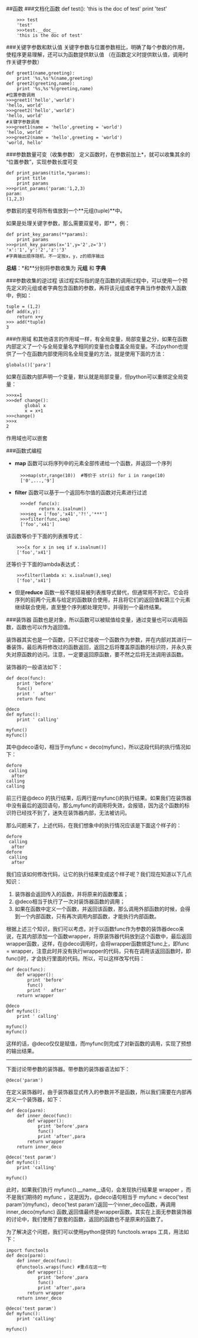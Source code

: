 ##函数
###文档化函数
		def test():
			'this is the doc of test'
			print 'test'
		
		>>> test
		'test'
		>>>test.__doc__
		'this is the doc of test'
###关键字参数和默认值
关键字参数与位置参数相比，明确了每个参数的作用，使程序更易理解，还可以为函数提供默认值
（在函数定义时提供默认值，调用时作关键字参数）

	def greet1(name,greeting):
		print '%s,%s'%(name,greeting)
	def greet2(greeting,name):
		print '%s,%s'%(greeting,name)
	#位置参数调用
	>>>greet1('hello','world')	
	'hello, world'
	>>>greet2('hello','world')	
	'hello, world'
	#关键字参数调用
	>>>greet1(name = 'hello',greeting = 'world')	
	'hello, world'
	>>>greet2(name = 'hello',greeting = 'world')	
	'world, hello'	
###参数数量可变（收集参数）
定义函数时，在参数前加上*，就可以收集其余的 “位置参数”，实现参数长度可变

	def print_params(title,*params):
		print title
		print params
	>>>print_params('param:'1,2,3)
	param:
	(1,2,3)
参数前的星号将所有值放到一个**元组(tuple)**中。

如果是处理关键字参数，那么需要双星号，即**，例：

	def print_key_params(**params):
		print params
	>>>print_key_params(x='1',y='2',z='3')
	'x':'1','y':'2','z':'3'
	#字典输出顺序随机，不一定按x，y，z的顺序输出

**总结**：\*和\*\*分别将参数收集为 **元组** 和 **字典**

###参数收集的逆过程
该过程实际指的是在函数的调用过程中，可以使用一个预先定义的元组或者字典包含函数的参数，再将该元组或者字典当作参数传入函数中，例如：

	tuple = (1,2)
	def add(x,y):
		return x+y
	>>> add(*tuple)
	3

###作用域
和其他语言的作用域一样，有全局变量，局部变量之分，如果在函数内部定义了一个与全局变量名字相同的变量也会覆盖全局变量。不过python也提供了一个在函数内部使用同名全局变量的方法，就是使用下面的方法：
	
	globals()['para']
如果在函数内部声明一个变量，默认就是局部变量，但python可以重绑定全局变量：
	
	>>>x=1
	>>>def change():
		   global x
		   x = x+1
	>>>change()
	>>>x
	2
作用域也可以嵌套

###函数式编程
- **map** 函数可以将序列中的元素全部传递给一个函数，并返回一个序列

		>>>map(str,range(10))  #等价于 str(i) for i in range(10)
		['0',...,'9']
- **filter** 函数可以基于一个返回布尔值的函数对元素进行过滤

		>>>def func(x):
		       return x.isalnum()
		>>>seq = ['foo','x41','?!','***']
		>>>filter(func,seq)
		['foo','x41']
该函数等价于下面的列表推导式：
	
		>>>[x for x in seq if x.isalnum()]
		['foo','x41']
还等价于下面的lambda表达式：

		>>>filter(lambda x: x.isalnum(),seq)
		['foo','x41']
- 但是**reduce** 函数一般不能轻易被列表推导式替代，但通常用不到它。它会将序列的前两个元素与给定的函数联合使用，并且将它们的返回值和第三个元素继续联合使用，直至整个序列都处理完毕，并得到一个最终结果。		

###装饰器
函数也是对象，所以函数可以被赋值给变量，通过变量也可以调用函数，函数也可以作为返回值。

装饰器其实也是一个函数，只不过它接收一个函数作为参数，并在内部对其进行一番装饰，最后再将修改过的函数返回，返回之后将覆盖原函数的标识符，并永久丧失对原函数的访问。注意，一定要返回原函数，要不然之后将无法调用该函数。

装饰器的一般语法如下：

	def deco(func):
		print 'before'
		func()
		print '  after'
		return func
	
	@deco
	def myfunc():
		print ' calling'
	
	myfunc()
	myfunc()

其中@deco语句，相当于myfunc = deco(myfunc)，所以这段代码的执行情况如下：
	
	defore
	 calling
	  after
	calling
	calling
		
前三行是@deco 的执行结果，后两行是myfunc()的执行结果。如果我们在装饰器中没有最后的返回语句，那么myfunc的调用将失效，会报错，因为这个函数的标识符已经找不到了，迷失在装饰器内部，无法被访问。

那么问题来了，上述代码，在我们想象中的执行情况应该是下面这个样子的：

	defore
	 calling
	  after
	defore
	 calling
	  after
我们应该如何修改代码，让它的执行结果变成这个样子呢？我们现在知道以下几点知识：

1. 装饰器会返回传入的函数，并将原来的函数覆盖；
2. @deco相当于执行了一次对装饰器函数的调用；
3. 如果在函数中定义一个函数，并返回该函数，那么调用外部函数的时候，会得到一个内部函数，只有再次调用内部函数，才能执行内部函数。

根据上述三个知识，我们可以考虑，对于以函数func作为参数的装饰器deco来说，在其内部添加一个函数wrapper，将原装饰器代码放到这个函数中，最后返回wrapper函数，这样，在@deco调用时，会将wrapper函数绑定func上，即func = wrapper，注意此时并没有执行wrapper的代码，只有在调用该返回函数时，即func()时，才会执行里面的代码。所以，可以这样改写代码：


	def deco(func):
		def wrapper():
			print 'before'
			func()
			print '  after'
		return wrapper
	
	@deco
	def myfunc():
		print ' calling'
	
	myfunc()
	myfunc()
这样的话，@deco仅仅是赋值，而myfunc则完成了对新函数的调用，实现了预想的输出结果。

----------
下面讨论带参数的装饰器。带参数的装饰器语法如下：

	@deco('param')
在定义装饰器时，由于装饰器显式传入的参数并不是函数，所以我们需要在内部再定义一个装饰器，如下：

	def deco(parm):
		def inner_deco(func):
			def wrapper():
				print 'before',para
				func()
				print 'after',para
			return wrapper
		return inner_deco

	@deco('test param')
	def myfunc():
		print 'calling'
	
	myfunc()
此时，如果我们执行 myfunc().\_\_name__语句，会发现执行结果是 wrapper ，而不是我们期待的 myfunc ，这是因为，@deco语句相当于 myfunc = deco('test param')(myfunc)，deco('test param')返回一个inner\_deco函数，再调用 inner\_deco(myfunc) 函数,返回值最终是wrapper函数。其实在上面无参数装饰器的讨论中，我们使用了嵌套的函数，返回的函数也不是原来的函数了。

为了解决这个问题，我们可以使用python提供的 functools.wraps 工具，用法如下：

	import functools
	def deco(parm):
		def inner_deco(func):
		@functools.wraps(func) #重点在这一句
			def wrapper():
				print 'before',para
				func()
				print 'after',para
			return wrapper
		return inner_deco

	@deco('test param')
	def myfunc():
		print 'calling'
	
	myfunc()
